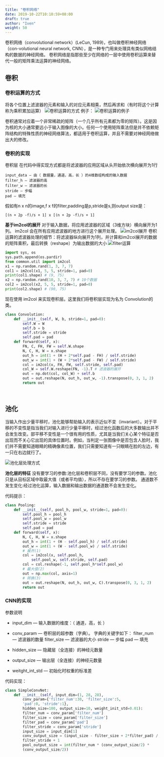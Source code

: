 ```yaml
---
title: "卷积网络"
date: 2019-10-22T10:10:59+08:00
draft: true
author: "Iven"
weight: 50
---
```


卷积网络（convolutional network）(LeCun, 1989)，也叫做卷积神经网络（con-volutional neural network, CNN），是一种专门用来处理具有类似网格结构的数据的神经网络。
卷积网络是指那些至少在网络的一层中使用卷积运算来替代一般的矩阵乘法运算的神经网络。

<!--more-->

## 卷积

### 卷积运算的方式
将各个位置上滤波器的元素和输入的对应元素相乘，然后再求和（有时将这个计算称为乘积累加运算）
![卷积运算的方式](/deeplearning/conv_calculate.png)
例子：
![卷积运算的例子](/deeplearning/juanjiyuansaun.png)

卷积通常对应着一个非常稀疏的矩阵（一个几乎所有元素都为零的矩阵）。这是因为核的大小通常要远小于输入图像的大小。任何一个使用矩阵乘法但是并不依赖矩阵结构的特殊性质的神经网络算法，都适用于卷积运算，并且不需要对神经网络做出大的修改。


### 卷积的实现
卷积层 在代码中得实现方式都是将滤波器的应用区域从头开始依次横向展开为1行
```
input_data ― 由（ 数据量，通道，高，长 ）的4维数组构成的输入数据
filter_h ― 滤波器的高
filter_w ― 滤波器的长
stride ― 步幅
pad ― 填充
```
假如有n x n的image,f x f的filter,padding是p,stride是s,则output size是：
```
[(n + 2p -f)/s + 1] x [(n + 2p -f)/s + 1]
```

**基于im2col的展开**
对于输入数据，将应用滤波器的区域（3维方块）横向展开为1列。 im2col 会在所有应用滤波器的地方进行这个展开处理。
![im2col展开](/deeplearning/zhankai.png)
卷积运算的滤波器处理的细节：将滤波器纵向展开为1列，并计算和im2col展开的数据的矩阵乘积，最后转换（reshape）为输出数据的大小
![filter运算](/deeplearning/filter_1.png)
```python
import sys, os
sys.path.append(os.pardir)
from common.util import im2col
x1 = np.random.rand(1, 3, 7, 7)
col1 = im2col(x1, 5, 5, stride=1, pad=0)
print(col1.shape) # (9, 75)
x2 = np.random.rand(10, 3, 7, 7) # 10个数据
col2 = im2col(x2, 5, 5, stride=1, pad=0)
print(col2.shape) # (90, 75)
```

现在使用 im2col 来实现卷积层。这里我们将卷积层实现为名为 Convolution的类。
```python
class Convolution:
    def __init__(self, W, b, stride=1, pad=0):
        self.W = W
        self.b = b
        self.stride = stride
        self.pad = pad
    def forward(self, x):
        FN, C, FH, FW = self.W.shape
        N, C, H, W = x.shape
        out_h = int(1 + (H + 2*self.pad - FH) / self.stride)
        out_w = int(1 + (W + 2*self.pad - FW) / self.stride)
        col = im2col(x, FH, FW, self.stride, self.pad)
        col_W = self.W.reshape(FN, -1).T # 滤波器的展开
        out = np.dot(col, col_W) + self.b
        out = out.reshape(N, out_h, out_w, -1).transpose(0, 3, 1, 2)
        return out
```

<br>

## 池化

当输入作出少量平移时，池化能够帮助输入的表示近似不变（invariant）。对于平移的不变性是指当我们对输入进行少量平移时，经过池化函数后的大多数输出并不会发生改变。部平移不变性是一个很有用的性质，尤其是当我们关心某个特征是否出现而不关心它出现的具体位置时。例如，当判定一张图像中是否包含人脸时，我们并不需要知道眼睛的精确像素位置，我们只需要知道有一只眼睛在脸的左边，有一只在右边就行了。

![池化层处理方式](/deeplearning/chihuaceng.png)

**池化层的特征**
没有要学习的参数:池化层和卷积层不同，没有要学习的参数。池化只是从目标区域中取最大值（或者平均值），所以不存在要学习的参数。
通道数不发生变化:经过池化运算，输入数据和输出数据的通道数不会发生变化。

代码提示：
```python
class Pooling:
    def __init__(self, pool_h, pool_w, stride=1, pad=0):
        self.pool_h = pool_h
        self.pool_w = pool_w
        self.stride = stride
        self.pad = pad
    def forward(self, x):
        N, C, H, W = x.shape
        out_h = int(1 + (H - self.pool_h) / self.stride)
        out_w = int(1 + (W - self.pool_w) / self.stride)
        # 展开(1)
        col = im2col(x, self.pool_h, 
            self.pool_w, self.stride, self.pad)
        col = col.reshape(-1, self.pool_h*self.pool_w)
        # 最大值(2)
        out = np.max(col, axis=1)
        # 转换(3)
        out = out.reshape(N, out_h, out_w, C).transpose(0, 3, 1, 2)
        return out
```

### CNN的实现

参数说明

- input_dim ― 输入数据的维度：（ 通道，高，长 ）
- conv_param ― 卷积层的超参数（字典）。
字典的关键字如下：
filter_num ― 滤波器的数量
filter_size ― 滤波器的大小
stride ― 步幅
pad ― 填充

- hidden_size ― 隐藏层（全连接）的神经元数量
- output_size ― 输出层（全连接）的神经元数量
- weitght_int_std ― 初始化时权重的标准差

代码实现：
```python
class SimpleConvNet:
    def __init__(self, input_dim=(1, 28, 28),
        conv_param={'filter_num':30, 'filter_size':5,
        'pad':0, 'stride':1},
        hidden_size=100, output_size=10, weight_init_std=0.01):
        filter_num = conv_param['filter_num']
        filter_size = conv_param['filter_size']
        filter_pad = conv_param['pad']
        filter_stride = conv_param['stride']
        input_size = input_dim[1]
        conv_output_size = (input_size - filter_size + 2*filter_pad) / \
        filter_stride + 1
        pool_output_size = int(filter_num * (conv_output_size/2) *
        (conv_output_size/2))
```